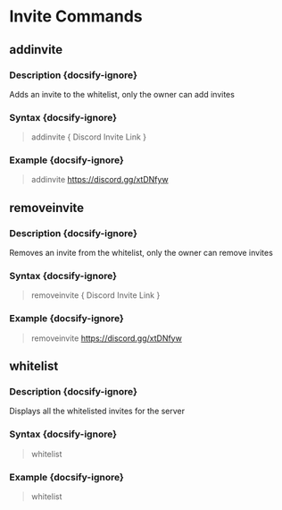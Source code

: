 # Invite Commands
## addinvite
### Description {docsify-ignore}
Adds an invite to the whitelist, only the owner can add invites
### Syntax {docsify-ignore}

> addinvite { Discord Invite Link }

### Example {docsify-ignore}

> addinvite https://discord.gg/xtDNfyw

## removeinvite
### Description {docsify-ignore}
Removes an invite from the whitelist, only the owner can remove invites
### Syntax {docsify-ignore}

> removeinvite { Discord Invite Link }

### Example {docsify-ignore}

> removeinvite https://discord.gg/xtDNfyw

## whitelist
### Description {docsify-ignore}
Displays all the whitelisted invites for the server
### Syntax {docsify-ignore}

> whitelist

### Example {docsify-ignore}

> whitelist

